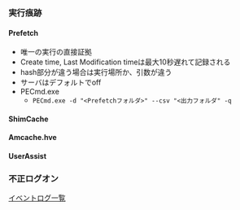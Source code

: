 ### 実行痕跡
#### Prefetch
* 唯一の実行の直接証拠
* Create time, Last Modification timeは最大10秒遅れて記録される
* hash部分が違う場合は実行場所か、引数が違う
* サーバはデフォルトでoff
* PECmd.exe
  * `PECmd.exe -d "<Prefetchフォルダ>" --csv "<出力フォルダ" -q`





#### ShimCache
#### Amcache.hve
#### UserAssist

### 不正ログオン
[イベントログ一覧](/イベントログ.)
